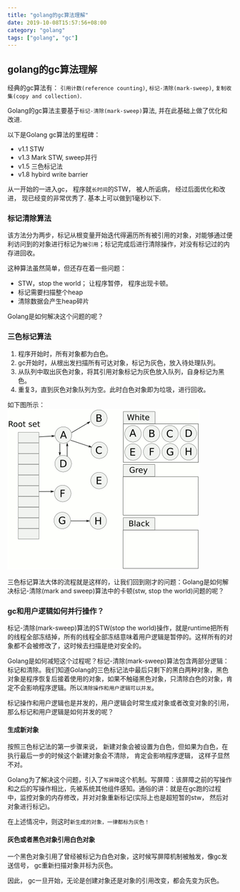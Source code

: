 ```yaml
---
title: "golang的gc算法理解"
date: 2019-10-08T15:57:56+08:00
category: "golang"
tags: ["golang", "gc"]
---
```


## golang的gc算法理解

经典的gc算法有： `引用计数(reference counting)`, `标记-清除(mark-sweep)`, `复制收集(copy and collection)`.

Golang的gc算法主要基于`标记-清除(mark-sweep)`算法, 并在此基础上做了优化和改进.

以下是Golang gc算法的里程碑：

* v1.1 STW
* v1.3 Mark STW, sweep并行
* v1.5 三色标记法
* v1.8 hybird write barrier

从一开始的一进入gc， 程序就`长时间`的STW， 被人所诟病， 经过后面优化和改进， 现已经变的非常优秀了. 基本上可以做到1毫秒以下.

### 标记清除算法

该方法分为两步，标记从根变量开始迭代得遍历所有被引用的对象，对能够通过便利访问到的对象进行标记为`被引用`；标记完成后进行清除操作，对没有标记过的内存进回收。

这种算法虽然简单，但还存在着一些问题：

* STW，stop the world； 让程序暂停， 程序出现卡顿。
* 标记需要扫描整个heap
* 清除数据会产生heap碎片

Golang是如何解决这个问题的呢？

### 三色标记算法

1. 程序开始时，所有对象都为白色。
2. gc开始时，从根出发扫描所有可达对象，标记为灰色，放入待处理队列。
3. 从队列中取出灰色对象，将其引用对象标记为灰色放入队列，自身标记为黑色。
4. 重复3，直到灰色对象队列为空。此时白色对象即为垃圾，进行回收。

如下图所示：  
![golang_gc](https://github.com/xyslion/blog/raw/master/static/media/golang-gc.gif)

三色标记算法大体的流程就是这样的，让我们回到刚才的问题：Golang是如何解决标记-清除(mark and sweep)算法中的卡顿(stw, stop the world)问题的呢？

### gc和用户逻辑如何并行操作？

标记-清除(mark-sweep)算法的STW(stop the world)操作，就是runtime把所有的线程全部冻结掉，所有的线程全部冻结意味着用户逻辑是暂停的。这样所有的对象都不会被修改了，这时候去扫描是绝对安全的。

Golang是如何减短这个过程呢？标记-清除(mark-sweep)算法包含两部分逻辑：标记和清除。我们知道Golang的三色标记法中最后只剩下的黑白两种对象，黑色对象是程序恢复后接着使用的对象，如果不触碰黑色对象，只清除白色的对象，肯定不会影响程序逻辑。所以`清除操作和用户逻辑可以并发`。

标记操作和用户逻辑也是并发的，用户逻辑会时常生成对象或者改变对象的引用，那么标记和用户逻辑是如何并发的呢？

#### 生成新对象

按照三色标记法的第一步骤来说， 新建对象会被设置为白色，但如果为白色，在执行最后一步的时候这个新建对象会不清除， 肯定会影响程序逻辑， 这样子显然不对。

Golang为了解决这个问题，引入了`写屏障`这个机制。写屏障：该屏障之前的写操作和之后的写操作相比，先被系统其他组件感知。通俗的讲：就是在gc跑的过程中，监控对象的内存修改，并对对象重新标记(实际上也是超短暂的stw， 然后对对象进行标记)。

在上述情况中，则这时`新生成的对象，一律都标为灰色！`

#### 灰色或者黑色对象引用白色对象

一个黑色对象引用了曾经被标记为白色对象，这时候写屏障机制被触发，像gc发送信号， gc重新扫描对象并标为灰色。

因此， gc一旦开始，无论是创建对象还是对象的引用改变，都会先变为灰色。